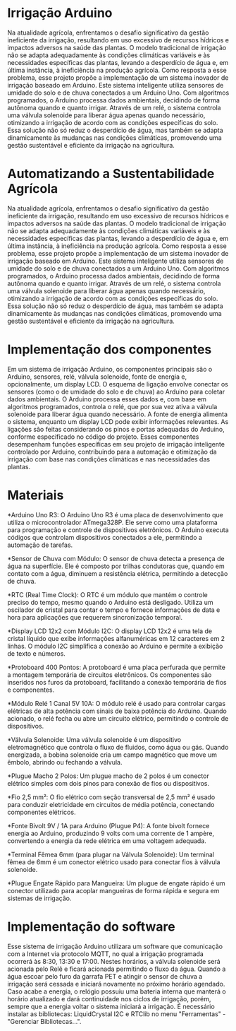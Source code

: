 # Irrigação Arduino

Na atualidade agrícola, enfrentamos o desafio significativo da gestão ineficiente da irrigação, resultando em uso excessivo de recursos hídricos e impactos adversos na saúde das plantas. O modelo tradicional de irrigação não se adapta adequadamente às condições climáticas variáveis e às necessidades específicas das plantas, levando a desperdício de água e, em última instância, à ineficiência na produção agrícola.
Como resposta a esse problema, esse projeto propõe a implementação de um sistema inovador de irrigação baseado em Arduino. Este sistema inteligente utiliza sensores de umidade do solo e de chuva conectados a um Arduino Uno. Com algoritmos programados, o Arduino processa dados ambientais, decidindo de forma autônoma quando e quanto irrigar. Através de um relé, o sistema controla uma válvula solenoide para liberar água apenas quando necessário, otimizando a irrigação de acordo com as condições específicas do solo. Essa solução não só reduz o desperdício de água, mas também se adapta dinamicamente às mudanças nas condições climáticas, promovendo uma gestão sustentável e eficiente da irrigação na agricultura.

# Automatizando a Sustentabilidade Agrícola
Na atualidade agrícola, enfrentamos o desafio significativo da gestão ineficiente da irrigação, resultando em uso 
excessivo de recursos hídricos e impactos adversos na saúde das plantas. O modelo tradicional de irrigação não se 
adapta adequadamente às condições climáticas variáveis e às necessidades específicas das plantas, levando a 
desperdício de água e, em última instância, à ineficiência na produção agrícola.
Como resposta a esse problema, esse projeto propõe a implementação de um sistema inovador de irrigação baseado 
em Arduino. Este sistema inteligente utiliza sensores de umidade do solo e de chuva conectados a um Arduino Uno. 
Com algoritmos programados, o Arduino processa dados ambientais, decidindo de forma autônoma quando e quanto 
irrigar. Através de um relé, o sistema controla uma válvula solenoide para liberar água apenas quando necessário, 
otimizando a irrigação de acordo com as condições específicas do solo. Essa solução não só reduz o desperdício de 
água, mas também se adapta dinamicamente às mudanças nas condições climáticas, promovendo uma gestão 
sustentável e eficiente da irrigação na agricultura.

# Implementação dos componentes 

Em um sistema de irrigação Arduino, os componentes principais são o Arduino, sensores, relé, válvula solenoide, 
fonte de energia e, opcionalmente, um display LCD. O esquema de ligação envolve conectar os sensores (como o de 
umidade do solo e de chuva) ao Arduino para coletar dados ambientais. O Arduino processa esses dados e, com base 
em algoritmos programados, controla o relé, que por sua vez ativa a válvula solenoide para liberar água quando 
necessário. A fonte de energia alimenta o sistema, enquanto um display LCD pode exibir informações relevantes. As 
ligações são feitas considerando os pinos e portas adequadas do Arduino, conforme especificado no código do 
projeto. 
Esses componentes desempenham funções específicas em seu projeto de irrigação inteligente controlado por Arduino, 
contribuindo para a automação e otimização da irrigação com base nas condições climáticas e nas necessidades das 
plantas.

# Materiais

*Arduino Uno R3: O Arduino Uno R3 é uma placa de desenvolvimento que utiliza o microcontrolador ATmega328P. 
Ele serve como uma plataforma para programação e controle de dispositivos eletrônicos. O Arduino executa códigos 
que controlam dispositivos conectados a ele, permitindo a automação de tarefas. 

*Sensor de Chuva com Módulo: O sensor de chuva detecta a presença de água na superfície. Ele é composto por 
trilhas condutoras que, quando em contato com a água, diminuem a resistência elétrica, permitindo a detecção de 
chuva. 

*RTC (Real Time Clock): O RTC é um módulo que mantém o controle preciso do tempo, mesmo quando o Arduino 
está desligado. Utiliza um oscilador de cristal para contar o tempo e fornece informações de data e hora para 
aplicações que requerem sincronização temporal. 

*Display LCD 12x2 com Módulo I2C: O display LCD 12x2 é uma tela de cristal líquido que exibe informações 
alfanuméricas em 12 caracteres em 2 linhas. O módulo I2C simplifica a conexão ao Arduino e permite a exibição de 
texto e números. 

*Protoboard 400 Pontos: A protoboard é uma placa perfurada que permite a montagem temporária de circuitos 
eletrônicos. Os componentes são inseridos nos furos da protoboard, facilitando a conexão temporária de fios e 
componentes.

*Módulo Relé 1 Canal 5V 10A: O módulo relé é usado para controlar cargas elétricas de alta potência com sinais de 
baixa potência do Arduino. Quando acionado, o relé fecha ou abre um circuito elétrico, permitindo o controle de 
dispositivos. 

*Válvula Solenoide: Uma válvula solenoide é um dispositivo eletromagnético que controla o fluxo de fluidos, como 
água ou gás. Quando energizada, a bobina solenoide cria um campo magnético que move um êmbolo, abrindo ou 
fechando a válvula. 

*Plugue Macho 2 Polos: Um plugue macho de 2 polos é um conector elétrico simples com dois pinos para conexão de 
fios ou dispositivos. 

*Fio 2,5 mm²: O fio elétrico com seção transversal de 2,5 mm² é usado para conduzir eletricidade em circuitos de 
média potência, conectando componentes elétricos. 

*Fonte Bivolt 9V / 1A para Arduino (Plugue P4): A fonte bivolt fornece energia ao Arduino, produzindo 9 volts com 
uma corrente de 1 ampère, convertendo a energia da rede elétrica em uma voltagem adequada.

*Terminal Fêmea 6mm (para plugar na Válvula Solenoide): Um terminal fêmea de 6mm é um conector elétrico 
usado para conectar fios à válvula solenoide.

*Plugue Engate Rápido para Mangueira: Um plugue de engate rápido é um conector utilizado para acoplar 
mangueiras de forma rápida e segura em sistemas de irrigação.

# Implementação do software 

Esse sistema de irrigação Arduino utilizara um software que comunicação com a Internet via protocolo MQTT, no 
qual a irrigação programada ocorrerá às 8:30, 13:30 e 17:00. Nestes horários, a válvula solenoide será acionada pelo 
Relê e ficará acionada permitindo o fluxo da água. Quando a água escoar pelo furo da garrafa PET e atingir o sensor 
de chuva a irrigação será cessada e iniciará novamente no próximo horário agendado. Caso acabe a energia, o relógio 
possuiu uma bateria interna que manterá o horário atualizado e dará continuidade nos ciclos de irrigação, porém, 
sempre que a energia voltar o sistema iniciará a irrigação. 
É necessário instalar as bibliotecas: LiquidCrystal I2C e RTClib no menu "Ferramentas" - "Gerenciar Bibliotecas...". 
